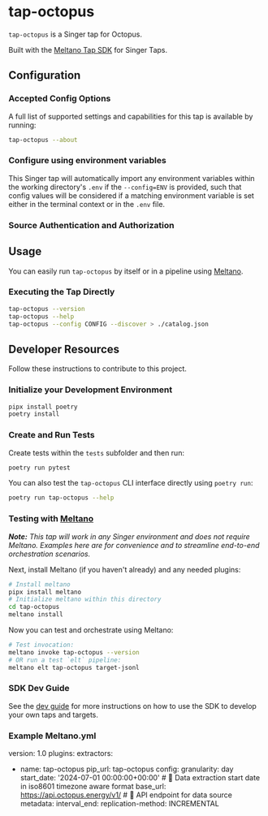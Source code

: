 # tap-octopus

`tap-octopus` is a Singer tap for Octopus.

Built with the [Meltano Tap SDK](https://sdk.meltano.com) for Singer Taps.

<!--

Developer TODO: Update the below as needed to correctly describe the install procedure. For instance, if you do not have a PyPi repo, or if you want users to directly install from your git repo, you can modify this step as appropriate.

## Installation

Install from PyPi:

```bash
pipx install tap-octopus
```

Install from GitHub:

```bash
pipx install git+https://github.com/ORG_NAME/tap-octopus.git@main
```

-->

## Configuration

### Accepted Config Options

<!--
Developer TODO: Provide a list of config options accepted by the tap.

This section can be created by copy-pasting the CLI output from:

```
tap-octopus --about --format=markdown
```
-->

A full list of supported settings and capabilities for this
tap is available by running:

```bash
tap-octopus --about
```

### Configure using environment variables

This Singer tap will automatically import any environment variables within the working directory's
`.env` if the `--config=ENV` is provided, such that config values will be considered if a matching
environment variable is set either in the terminal context or in the `.env` file.

### Source Authentication and Authorization

<!--
Developer TODO: If your tap requires special access on the source system, or any special authentication requirements, provide those here.
-->

## Usage

You can easily run `tap-octopus` by itself or in a pipeline using [Meltano](https://meltano.com/).

### Executing the Tap Directly

```bash
tap-octopus --version
tap-octopus --help
tap-octopus --config CONFIG --discover > ./catalog.json
```

## Developer Resources

Follow these instructions to contribute to this project.

### Initialize your Development Environment

```bash
pipx install poetry
poetry install
```

### Create and Run Tests

Create tests within the `tests` subfolder and
  then run:

```bash
poetry run pytest
```

You can also test the `tap-octopus` CLI interface directly using `poetry run`:

```bash
poetry run tap-octopus --help
```

### Testing with [Meltano](https://www.meltano.com)

_**Note:** This tap will work in any Singer environment and does not require Meltano.
Examples here are for convenience and to streamline end-to-end orchestration scenarios._

<!--
Developer TODO:
Your project comes with a custom `meltano.yml` project file already created. Open the `meltano.yml` and follow any "TODO" items listed in
the file.
-->

Next, install Meltano (if you haven't already) and any needed plugins:

```bash
# Install meltano
pipx install meltano
# Initialize meltano within this directory
cd tap-octopus
meltano install
```

Now you can test and orchestrate using Meltano:

```bash
# Test invocation:
meltano invoke tap-octopus --version
# OR run a test `elt` pipeline:
meltano elt tap-octopus target-jsonl
```

### SDK Dev Guide

See the [dev guide](https://sdk.meltano.com/en/latest/dev_guide.html) for more instructions on how to use the SDK to
develop your own taps and targets.


### Example Meltano.yml

version: 1.0
plugins:
  extractors:
  - name: tap-octopus
    pip_url: tap-octopus
    config:
      granularity: day
      start_date: '2024-07-01 00:00:00+00:00'    # 📅 Data extraction start date in iso8601 timezone aware format
      base_url: https://api.octopus.energy/v1/  # 🐙 API endpoint for data source
    metadata:
      interval_end:
        replication-method: INCREMENTAL